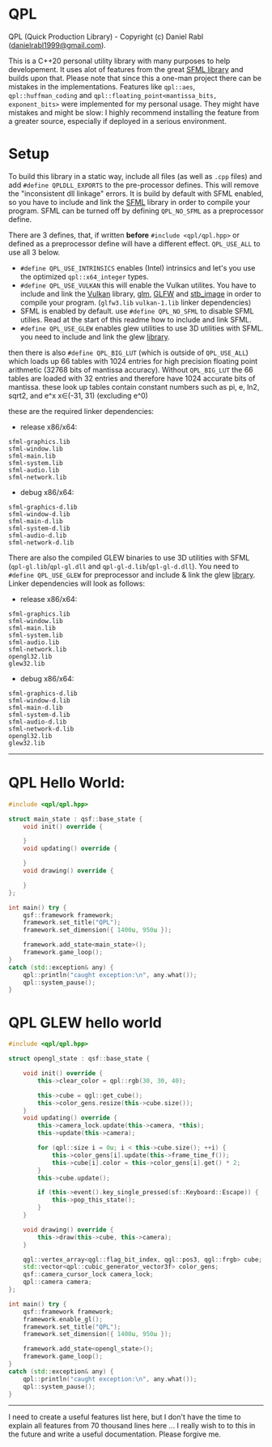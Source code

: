 # QPL 
QPL (Quick Production Library)  - Copyright (c) Daniel Rabl (danielrabl1999@gmail.com). 

This is a C++20 personal utility library with many purposes to help developement.
It uses alot of features from the great [SFML library](https://www.sfml-dev.org/) and builds upon that.
Please note that since this a one-man project there can be mistakes in the implementations.
Features like `qpl::aes`, `qpl::huffman_coding` and `qpl::floating_point<mantissa_bits, exponent_bits>`
were implemented for my personal usage. They might have mistakes and might be slow:
I highly recommend installing the feature from a greater source, especially if deployed in a serious environment.

# Setup

To build this library in a static way, include all files (as well as `.cpp` files) and add `#define QPLDLL_EXPORTS` to the pre-processor defines. This will remove the "inconsistent dll linkage" errors. It is build by default with SFML enabled, so you have to include and link the [SFML](https://www.sfml-dev.org/) library in order to compile your program. SFML can be turned off by defining `QPL_NO_SFML` as a preprocessor define.

There are 3 defines, that, if written **before** `#include <qpl/qpl.hpp>` or defined as a preprocessor define will have a different effect. 
`QPL_USE_ALL` to use all 3 below.

- `#define QPL_USE_INTRINSICS` enables (Intel) intrinsics and let's you use the optimized `qpl::x64_integer` types.
- `#define QPL_USE_VULKAN` this will enable the Vulkan utilites. You have to include and link the [Vulkan](https://www.khronos.org/vulkan/) library, [glm](https://glm.g-truc.net/0.9.9/index.html), [GLFW](https://www.glfw.org/) and [stb_image](https://github.com/nothings/stb) in order to compile your program. (`glfw3.lib` `vulkan-1.lib` linker dependencies)
- SFML is enabled by default. use `#define QPL_NO_SFML` to disable SFML utilies. Read at the start of this readme how to include and link SFML.
- `#define QPL_USE_GLEW` enables glew utilities to use 3D utilities with SFML. you need to include and link the glew [library](http://glew.sourceforge.net/). 

then there is also `#define QPL_BIG_LUT` (which is outside of `QPL_USE_ALL`) which loads up 66 tables with 1024 entries for high precision floating point arithmetic (32768 bits of mantissa accuracy). Without `QPL_BIG_LUT` the 66 tables are loaded with 32 entries and therefore have 1024 accurate bits of mantissa. these look up tables contain constant numbers such as pi, e, ln2, sqrt2, and e^x x∈(-31, 31) (excluding e^0)


these are the required linker dependencies:


- release x86/x64:
```
sfml-graphics.lib
sfml-window.lib
sfml-main.lib
sfml-system.lib
sfml-audio.lib
sfml-network.lib
```
- debug x86/x64:
```
sfml-graphics-d.lib
sfml-window-d.lib
sfml-main-d.lib
sfml-system-d.lib
sfml-audio-d.lib
sfml-network-d.lib
```

There are also the compiled GLEW binaries to use 3D utilities with SFML (`qpl-gl.lib`/`qpl-gl.dll` and `qpl-gl-d.lib`/`qpl-gl-d.dll`). You need to `#define QPL_USE_GLEW` for preprocessor and include & link the glew [library](http://glew.sourceforge.net/). Linker dependencies will look as follows:

- release x86/x64:
```
sfml-graphics.lib
sfml-window.lib
sfml-main.lib
sfml-system.lib
sfml-audio.lib
sfml-network.lib
opengl32.lib
glew32.lib
```
- debug x86/x64:
```
sfml-graphics-d.lib
sfml-window-d.lib
sfml-main-d.lib
sfml-system-d.lib
sfml-audio-d.lib
sfml-network-d.lib
opengl32.lib
glew32.lib
```

----


# QPL Hello World:

```cpp
#include <qpl/qpl.hpp>

struct main_state : qsf::base_state {
	void init() override {

	}
	void updating() override {

	}
	void drawing() override {

	}
};

int main() try {
	qsf::framework framework;
	framework.set_title("QPL");
	framework.set_dimension({ 1400u, 950u });

	framework.add_state<main_state>();
	framework.game_loop();
}
catch (std::exception& any) {
	qpl::println("caught exception:\n", any.what());
	qpl::system_pause();
}
```

# QPL GLEW hello world
```cpp
#include <qpl/qpl.hpp>

struct opengl_state : qsf::base_state {

	void init() override {
		this->clear_color = qpl::rgb(30, 30, 40);

		this->cube = qgl::get_cube();
		this->color_gens.resize(this->cube.size());
	}
	void updating() override {
		this->camera_lock.update(this->camera, *this);
		this->update(this->camera);

		for (qpl::size i = 0u; i < this->cube.size(); ++i) {
			this->color_gens[i].update(this->frame_time_f());
			this->cube[i].color = this->color_gens[i].get() * 2;
		}
		this->cube.update();

		if (this->event().key_single_pressed(sf::Keyboard::Escape)) {
			this->pop_this_state();
		}
	}

	void drawing() override {
		this->draw(this->cube, this->camera);
	}

	qgl::vertex_array<qgl::flag_bit_index, qgl::pos3, qgl::frgb> cube;
	std::vector<qpl::cubic_generator_vector3f> color_gens;
	qsf::camera_cursor_lock camera_lock;
	qpl::camera camera;
};

int main() try {
	qsf::framework framework;
	framework.enable_gl();
	framework.set_title("QPL");
	framework.set_dimension({ 1400u, 950u });

	framework.add_state<opengl_state>();
	framework.game_loop();
}
catch (std::exception& any) {
	qpl::println("caught exception:\n", any.what());
	qpl::system_pause();
}
```

---

I need to create a useful features list here, but I don't have the time to explain all features from 70 thousand lines here ... I really wish to to this in the future and write a useful documentation. Please forgive me.
